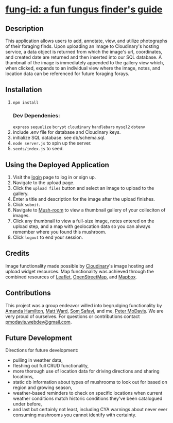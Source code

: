 # [fung-id: a fun fungus finder's guide](https://fung-id-final.herokuapp.com/)
## Description
This application allows users to add, annotate, view, and utilize photographs of their foraging finds. Upon uploading an image to Cloudinary's hosting service, a data object is returned from which the image's url, coordinates, and created date are returned and then inserted into our SQL database. A thumbnail of the image is immediately appended to the gallery view which, when clicked, expands to an individual view where the image, notes, and location data can be referenced for future foraging forays. 
## Installation
1. ```npm install ```
    ### Dev Dependenies:
    ``express``
    ```sequelize```
    ```bcrypt```
    ```cloudinary```
    ```handlebars```
    ```mysql2```
    ```dotenv```
2. include .env file for database and Cloudinary keys. 
3. initialize SQL database. see db/schema.sql.
4. ```node server.js``` to spin up the server. 
5. ```seeds/index.js``` to seed.
## Using the Deployed Application
1. Visit the [login](https://fung-id-final.herokuapp.com/login) page to log in or sign up.
2. Navigate to the upload page. 
3. Click the ```upload files``` button and select an image to upload to the gallery. 
4. Enter a title and description for the image after the upload finishes. 
5. Click ```submit```. 
6. Navigate to [Mush-room](https://fung-id-final.herokuapp.com/mush-room) to view a thumbnail gallery of your colleciton of images. 
7. Click any thumbnail to view a full-size image, notes entered on the upload step, and a map with geolocation data so you can always remember where you found this mushroom. 
8. Click ```logout``` to end your session. 
## Credits
Image functionality made possible by [Cloudinary](https://cloudinary.com/documentation/image_upload_api_reference)'s image hosting and upload widget resources. 
Map functionality was achieved through the combined resources of [Leaflet](https://leafletjs.com/), [OpenStreetMap](https://www.openstreetmap.org/#map=5/38.007/-95.844), and [Mapbox](https://www.mapbox.com/). 
## Contributions
This project was a group endeavor willed into begrudging functionality by
[Amanda Hamilton](https://github.com/polysnacktyl), [Matt Ward](https://github.com/mattrward1030), [Som Safavi](https://github.com/somisalami12), and me,  [Peter MoDavis](https://github.com/PeterMoDavis). We are very proud of ourselves. 
For questions or contributions contact pmodavis.webdev@gmail.com.
## Future Development
Directions for future development: 
- pulling in weather data,
- fleshing out full CRUD functionality,
- more thorough use of location data for driving directions and sharing locations,
- static db information about types of mushrooms to look out for based on region and growing season, 
- weather-based reminders to check on specific locations when current weather conditions match historic conditions they've been catalogued under before, 
- and last but certainly not least, including CYA warnings about never ever consuming mushrooms you cannot identify with certainty. 
